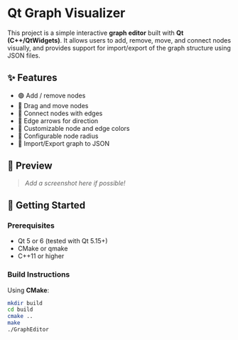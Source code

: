 # Qt Graph Visualizer

This project is a simple interactive **graph editor** built with **Qt (C++/QtWidgets)**. It allows users to add, remove, move, and connect nodes visually, and provides support for import/export of the graph structure using JSON files.

## ✨ Features

- 🟢 Add / remove nodes
- 🧲 Drag and move nodes
- 🔗 Connect nodes with edges
- 🎯 Edge arrows for direction
- 🎨 Customizable node and edge colors
- 📏 Configurable node radius
- 💾 Import/Export graph to JSON

## 📸 Preview

> *Add a screenshot here if possible!*

## 🚀 Getting Started

### Prerequisites

- Qt 5 or 6 (tested with Qt 5.15+)
- CMake or qmake
- C++11 or higher

### Build Instructions

Using **CMake**:

```bash
mkdir build
cd build
cmake ..
make
./GraphEditor
